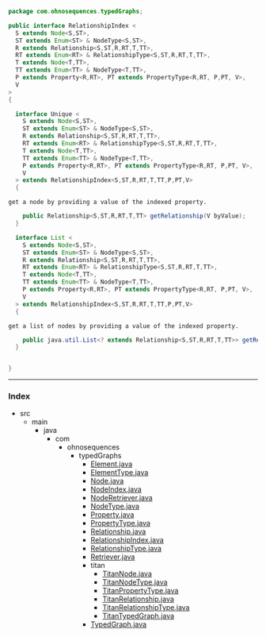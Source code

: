 
```java
package com.ohnosequences.typedGraphs;

public interface RelationshipIndex <
  S extends Node<S,ST>,
  ST extends Enum<ST> & NodeType<S,ST>,
  R extends Relationship<S,ST,R,RT,T,TT>, 
  RT extends Enum<RT> & RelationshipType<S,ST,R,RT,T,TT>,
  T extends Node<T,TT>,
  TT extends Enum<TT> & NodeType<T,TT>,
  P extends Property<R,RT>, PT extends PropertyType<R,RT, P,PT, V>,
  V
>
{

  interface Unique <
    S extends Node<S,ST>,
    ST extends Enum<ST> & NodeType<S,ST>,
    R extends Relationship<S,ST,R,RT,T,TT>, 
    RT extends Enum<RT> & RelationshipType<S,ST,R,RT,T,TT>,
    T extends Node<T,TT>,
    TT extends Enum<TT> & NodeType<T,TT>,
    P extends Property<R,RT>, PT extends PropertyType<R,RT, P,PT, V>,
    V
  > extends RelationshipIndex<S,ST,R,RT,T,TT,P,PT,V> 
  {
```


    get a node by providing a value of the indexed property.


```java
    public Relationship<S,ST,R,RT,T,TT> getRelationship(V byValue);
  }

  interface List <
    S extends Node<S,ST>,
    ST extends Enum<ST> & NodeType<S,ST>,
    R extends Relationship<S,ST,R,RT,T,TT>, 
    RT extends Enum<RT> & RelationshipType<S,ST,R,RT,T,TT>,
    T extends Node<T,TT>,
    TT extends Enum<TT> & NodeType<T,TT>,
    P extends Property<R,RT>, PT extends PropertyType<R,RT, P,PT, V>,
    V
  > extends RelationshipIndex<S,ST,R,RT,T,TT,P,PT,V> 
  {
```


    get a list of nodes by providing a value of the indexed property.


```java
    public java.util.List<? extends Relationship<S,ST,R,RT,T,TT>> getRelationships(V byValue);
  }


}

```


------

### Index

+ src
  + main
    + java
      + com
        + ohnosequences
          + typedGraphs
            + [Element.java][main/java/com/ohnosequences/typedGraphs/Element.java]
            + [ElementType.java][main/java/com/ohnosequences/typedGraphs/ElementType.java]
            + [Node.java][main/java/com/ohnosequences/typedGraphs/Node.java]
            + [NodeIndex.java][main/java/com/ohnosequences/typedGraphs/NodeIndex.java]
            + [NodeRetriever.java][main/java/com/ohnosequences/typedGraphs/NodeRetriever.java]
            + [NodeType.java][main/java/com/ohnosequences/typedGraphs/NodeType.java]
            + [Property.java][main/java/com/ohnosequences/typedGraphs/Property.java]
            + [PropertyType.java][main/java/com/ohnosequences/typedGraphs/PropertyType.java]
            + [Relationship.java][main/java/com/ohnosequences/typedGraphs/Relationship.java]
            + [RelationshipIndex.java][main/java/com/ohnosequences/typedGraphs/RelationshipIndex.java]
            + [RelationshipType.java][main/java/com/ohnosequences/typedGraphs/RelationshipType.java]
            + [Retriever.java][main/java/com/ohnosequences/typedGraphs/Retriever.java]
            + titan
              + [TitanNode.java][main/java/com/ohnosequences/typedGraphs/titan/TitanNode.java]
              + [TitanNodeType.java][main/java/com/ohnosequences/typedGraphs/titan/TitanNodeType.java]
              + [TitanPropertyType.java][main/java/com/ohnosequences/typedGraphs/titan/TitanPropertyType.java]
              + [TitanRelationship.java][main/java/com/ohnosequences/typedGraphs/titan/TitanRelationship.java]
              + [TitanRelationshipType.java][main/java/com/ohnosequences/typedGraphs/titan/TitanRelationshipType.java]
              + [TitanTypedGraph.java][main/java/com/ohnosequences/typedGraphs/titan/TitanTypedGraph.java]
            + [TypedGraph.java][main/java/com/ohnosequences/typedGraphs/TypedGraph.java]

[main/java/com/ohnosequences/typedGraphs/Element.java]: Element.java.md
[main/java/com/ohnosequences/typedGraphs/ElementType.java]: ElementType.java.md
[main/java/com/ohnosequences/typedGraphs/Node.java]: Node.java.md
[main/java/com/ohnosequences/typedGraphs/NodeIndex.java]: NodeIndex.java.md
[main/java/com/ohnosequences/typedGraphs/NodeRetriever.java]: NodeRetriever.java.md
[main/java/com/ohnosequences/typedGraphs/NodeType.java]: NodeType.java.md
[main/java/com/ohnosequences/typedGraphs/Property.java]: Property.java.md
[main/java/com/ohnosequences/typedGraphs/PropertyType.java]: PropertyType.java.md
[main/java/com/ohnosequences/typedGraphs/Relationship.java]: Relationship.java.md
[main/java/com/ohnosequences/typedGraphs/RelationshipIndex.java]: RelationshipIndex.java.md
[main/java/com/ohnosequences/typedGraphs/RelationshipType.java]: RelationshipType.java.md
[main/java/com/ohnosequences/typedGraphs/Retriever.java]: Retriever.java.md
[main/java/com/ohnosequences/typedGraphs/titan/TitanNode.java]: titan/TitanNode.java.md
[main/java/com/ohnosequences/typedGraphs/titan/TitanNodeType.java]: titan/TitanNodeType.java.md
[main/java/com/ohnosequences/typedGraphs/titan/TitanPropertyType.java]: titan/TitanPropertyType.java.md
[main/java/com/ohnosequences/typedGraphs/titan/TitanRelationship.java]: titan/TitanRelationship.java.md
[main/java/com/ohnosequences/typedGraphs/titan/TitanRelationshipType.java]: titan/TitanRelationshipType.java.md
[main/java/com/ohnosequences/typedGraphs/titan/TitanTypedGraph.java]: titan/TitanTypedGraph.java.md
[main/java/com/ohnosequences/typedGraphs/TypedGraph.java]: TypedGraph.java.md